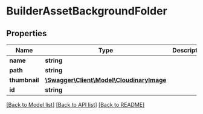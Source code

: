 # BuilderAssetBackgroundFolder

## Properties
Name | Type | Description | Notes
------------ | ------------- | ------------- | -------------
**name** | **string** |  | 
**path** | **string** |  | 
**thumbnail** | [**\Swagger\Client\Model\CloudinaryImage**](CloudinaryImage.md) |  | [optional] 
**id** | **string** |  | [optional] 

[[Back to Model list]](../README.md#documentation-for-models) [[Back to API list]](../README.md#documentation-for-api-endpoints) [[Back to README]](../README.md)


